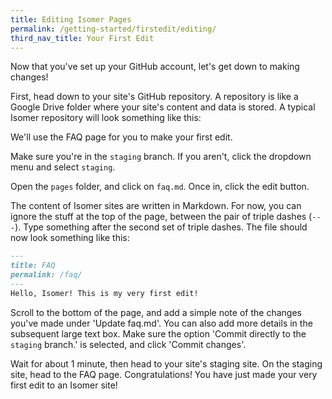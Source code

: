 ```yaml
---
title: Editing Isomer Pages
permalink: /getting-started/firstedit/editing/
third_nav_title: Your First Edit
---
```

Now that you've set up your GitHub account, let's get down to making changes!

First, head down to your site's GitHub repository. A repository is like a Google Drive folder where your site's content and data is stored. A typical Isomer repository will look something like this:

We'll use the FAQ page for you to make your first edit.

Make sure you're in the `staging` branch. If you aren't, click the dropdown menu and select `staging`.

Open the `pages` folder, and click on `faq.md`. Once in, click the edit button.

The content of Isomer sites are written in Markdown. For now, you can ignore the stuff at the top of the page, between the pair of triple dashes (`---`). Type something after the second set of triple dashes. The file should now look something like this:

```markdown
---
title: FAQ
permalink: /faq/
---
Hello, Isomer! This is my very first edit!
```

Scroll to the bottom of the page, and add a simple note of the changes you've made under 'Update faq.md'. You can also add more details in the subsequent large text box. Make sure the option 'Commit directly to the `staging` branch.' is selected, and click 'Commit changes'.

Wait for about 1 minute, then head to your site's staging site. On the staging site, head to the FAQ page. Congratulations! You have just made your very first edit to an Isomer site!

